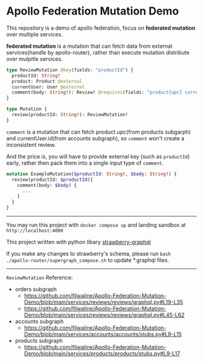 # Apollo Federation Mutation Demo


This repository is a demo of apollo federation, focus on **federated mutation** over multiple services.

**federated mutation** is a mutation that can fetch data from external services(handle by apollo-router), rather than execute mutation distribute over mulpitle services.

```graphql
type ReviewMutation @key(fields: "productId") {
  productId: String!
  product: Product @external
  currentUser: User @external
  comment(body: String!): Review! @requires(fields: "product{upc} currentUser{id}")
}

type Mutation {
  review(productId: String!): ReviewMutation!
}
```
`comment` is a mutation that can fetch product.upc(from products subgarph) and currentUser.id(from accounts subgraph), so `comment` won't create a inconsistent review.

And the price is, you will have to provide external key (such as `productId`) early, rather then pack them into a single input type of `comment`.

```graphql
mutation ExampleMutation($productId: String!, $body: String!) {
  review(productId: $productId){
    comment(body: $body) {
      ...
    }
  }
}
```

---

You may run this project with `docker compose up` and landing sandbox at `http://localhost:4000`

This project written with python libary [strawberry-graphql](https://strawberry.rocks/)

If you make any changes to strawberry's schema, please run `bash ./apollo-router/supergraph_compose.sh` to update *.graphql files.


---

`ReviewMutation` Reference:
  - orders subgraph
    - https://github.com/filwaline/Apollo-Federation-Mutation-Demo/blob/main/services/reviews/reviews/graphql.py#L19-L35
    - https://github.com/filwaline/Apollo-Federation-Mutation-Demo/blob/main/services/reviews/reviews/graphql.py#L45-L62
  - accounts subgraph
    - https://github.com/filwaline/Apollo-Federation-Mutation-Demo/blob/main/services/accounts/accounts/stubs.py#L9-L15
  - products subgraph
    - https://github.com/filwaline/Apollo-Federation-Mutation-Demo/blob/main/services/products/products/stubs.py#L9-L17
